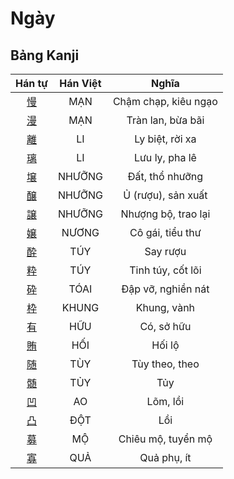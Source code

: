 
# Ngày

## Bảng Kanji

| Hán tự | Hán Việt | Nghĩa |
| :---: | :---: | :---: |
| [慢](https://www.tiengnhatdongian.com/kanji/giai-nghia-kanji-%E6%85%A2) | MẠN | Chậm chạp, kiêu ngạo |
| [漫](https://www.tiengnhatdongian.com/kanji/giai-nghia-kanji-%E6%BC%AB) | MẠN | Tràn lan, bừa bãi |
| [離](https://www.tiengnhatdongian.com/kanji/giai-nghia-kanji-%E9%9B%A2) | LI | Ly biệt, rời xa |
| [璃](https://www.tiengnhatdongian.com/kanji/giai-nghia-kanji-%E7%92%83) | LI | Lưu ly, pha lê |
| [壌](https://www.tiengnhatdongian.com/kanji/giai-nghia-kanji-%E5%A3%8C) | NHƯỠNG | Đất, thổ nhưỡng |
| [醸](https://www.tiengnhatdongian.com/kanji/giai-nghia-kanji-%E9%86%B8) | NHƯỠNG | Ủ (rượu), sản xuất |
| [譲](https://www.tiengnhatdongian.com/kanji/giai-nghia-kanji-%E8%AD%B2) | NHƯỠNG | Nhượng bộ, trao lại |
| [嬢](https://www.tiengnhatdongian.com/kanji/giai-nghia-kanji-%E5%AC%A2) | NƯƠNG | Cô gái, tiểu thư |
| [酔](https://www.tiengnhatdongian.com/kanji/giai-nghia-kanji-%E9%85%94) | TÚY | Say rượu |
| [粋](https://www.tiengnhatdongian.com/kanji/giai-nghia-kanji-%E7%B2%8B) | TÚY | Tinh túy, cốt lõi |
| [砕](https://www.tiengnhatdongian.com/kanji/giai-nghia-kanji-%E7%A0%95) | TÓAI | Đập vỡ, nghiền nát |
| [枠](https://www.tiengnhatdongian.com/kanji/giai-nghia-kanji-%E6%9E%A0) | KHUNG | Khung, vành |
| [有](https://www.tiengnhatdongian.com/kanji/giai-nghia-kanji-%E6%9C%89) | HỮU | Có, sở hữu |
| [賄](https://www.tiengnhatdongian.com/kanji/giai-nghia-kanji-%E8%B3%84) | HỐI | Hối lộ |
| [随](https://www.tiengnhatdongian.com/kanji/giai-nghia-kanji-%E9%9A%8F) | TÙY | Tùy theo, theo |
| [髄](https://www.tiengnhatdongian.com/kanji/giai-nghia-kanji-%E9%AB%84) | TỦY | Tủy |
| [凹](https://www.tiengnhatdongian.com/kanji/giai-nghia-kanji-%E5%87%B9) | AO | Lõm, lồi |
| [凸](https://www.tiengnhatdongian.com/kanji/giai-nghia-kanji-%E5%87%B8) | ĐỘT | Lồi |
| [募](https://www.tiengnhatdongian.com/kanji/giai-nghia-kanji-%E5%8B%9F) | MỘ | Chiêu mộ, tuyển mộ |
| [寡](https://www.tiengnhatdongian.com/kanji/giai-nghia-kanji-%E5%AF%A1) | QUẢ | Quả phụ, ít |

